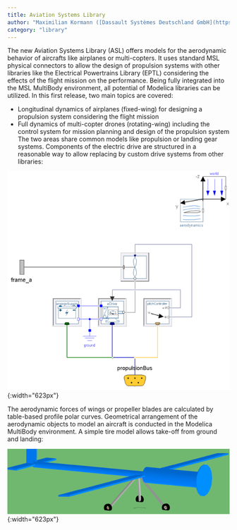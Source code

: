 ```yaml
---
title: Aviation Systems Library
author: "Maximilian Kormann ([Dassault Systèmes Deutschland GmbH](https://www.3ds.com/))"
category: "library"
---
```


The new Aviation Systems Library (ASL) offers models for the aerodynamic behavior of aircrafts like airplanes or multi-copters. It uses standard MSL physical connectors to allow the design of propulsion systems with other libraries like the Electrical Powertrains Library (EPTL) considering the effects of the flight mission on the performance. Being fully integrated into the MSL MultiBody environment, all potential of Modelica libraries can be utilized.
In this first release, two main topics are covered:
 - Longitudinal dynamics of airplanes (fixed-wing) for designing a propulsion system considering the flight mission
 - Full dynamics of multi-copter drones (rotating-wing) including the control system for mission planning and design of the propulsion system
The two areas share common models like propulsion or landing gear systems.  Components of the electric drive are structured in a reasonable way to allow replacing by custom drive systems from other libraries:

![Propulsion System](propulsion.png "Propulsion System"){:width="623px"}

The aerodynamic forces of wings or propeller blades are calculated by table-based profile polar curves. Geometrical arrangement of the aerodynamic objects to model an aircraft is conducted in the Modelica MultiBody environment. A simple tire model allows take-off from ground and landing:

![Aircraft](aircraft.png "Aircraft"){:width="623px"}
